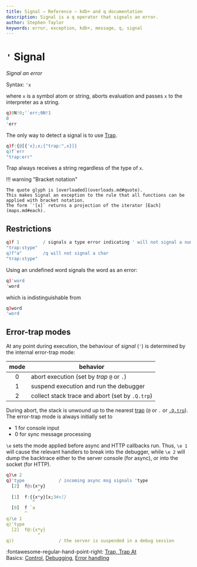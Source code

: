 ```yaml
---
title: Signal – Reference – kdb+ and q documentation
description: Signal is a q operator that signals an error. 
author: Stephen Taylor
keywords: error, exception, kdb+, message, q, signal
---
```

# `'` Signal




_Signal an error_

Syntax: `'x`

where `x` is a symbol atom or string, aborts evaluation and passes `x` to the interpreter as a string.

```q
q)0N!0;'`err;0N!1
0
'err
```

The only way to detect a signal is to use [Trap](apply.md#trap).

```q
q)f:{@[{'x};x;{"trap:",x}]}
q)f`err
"trap:err"
```

Trap always receives a string regardless of the type of `x`.

!!! warning "Bracket notation"

    The quote glyph is [overloaded](overloads.md#quote). 
    This makes Signal an exception to the rule that all functions can be applied with bracket notation. 
    The form `'[x]` returns a projection of the iterator [Each](maps.md#each).


## Restrictions

```q
q)f 1         / signals a type error indicating ' will not signal a number
"trap:stype"
q)f"a"        /q will not signal a char
"trap:stype"
```

Using an undefined word signals the word as an error:

```q
q)'word
'word
```

which is indistinguishable from

```q
q)word
'word
```


## Error-trap modes

At any point during execution, the behaviour of _signal_ (`'`) is determined by the internal error-trap mode:

mode | behavior
:---:|------------------------------------------------
0    | abort execution (set by _trap_ `@` or `.`)
1    | suspend execution and run the debugger
2    | collect stack trace and abort (set by `.Q.trp`)

During abort, the stack is unwound up to the nearest [trap](apply.md#trap) (`@` or `.` or [`.Q.trp`](dotq.md#qtrp-extend-trap)). The error-trap mode is always initially set to 

-   1 for console input
-   0 for sync message processing

`\e` sets the mode applied before async and HTTP callbacks run. Thus, `\e 1` will cause the relevant handlers to break into the debugger, while `\e 2` will dump the backtrace either to the server console (for async), or into the socket (for HTTP).
```q
q)\e 2
q)'type             / incoming async msg signals 'type
  [2]  f@:{x*y}
            ^
  [1]  f:{{x*y}[x;3#x]}
          ^
  [0]  f `a
       ^
q)\e 1
q)'type             
  [2]  f@:{x*y}
            ^
q))                 / the server is suspended in a debug session
```



:fontawesome-regular-hand-point-right: 
[Trap, Trap At](apply.md#trap)  
Basics: [Control](../basics/control.md),
[Debugging](../basics/debug.md),
[Error handling](../basics/errors.md)